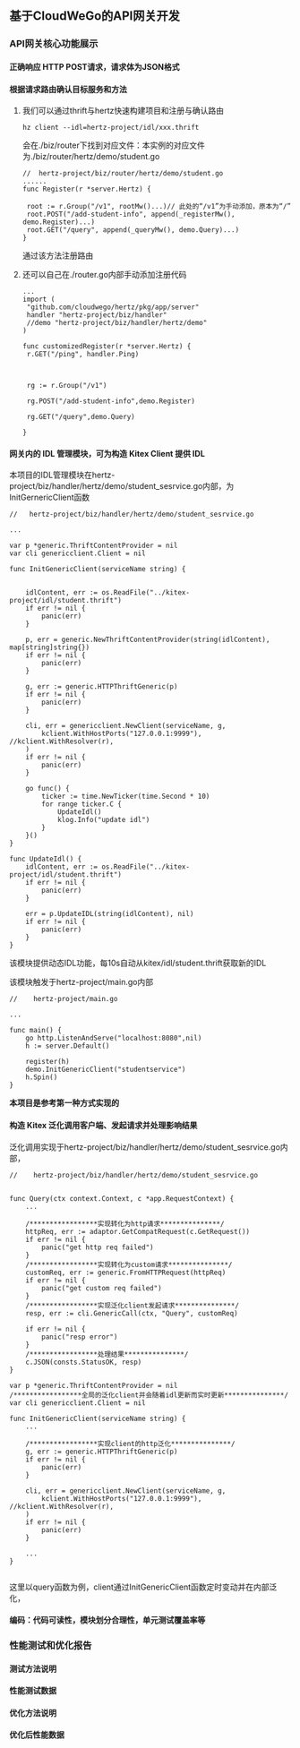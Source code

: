 ## 基于CloudWeGo的API网关开发

### API网关核心功能展示

#### 正确响应 HTTP POST请求，请求体为JSON格式



#### 根据请求路由确认目标服务和方法

1. 我们可以通过thrift与hertz快速构建项目和注册与确认路由

   ```shell
   hz client --idl=hertz-project/idl/xxx.thrift
   ```

   会在./biz/router下找到对应文件：本实例的对应文件为./biz/router/hertz/demo/student.go

   ```
   //  hertz-project/biz/router/hertz/demo/student.go
   ......
   func Register(r *server.Hertz) {
   
   	root := r.Group("/v1", rootMw()...)// 此处的“/v1”为手动添加，原本为“/”
   	root.POST("/add-student-info", append(_registerMw(), demo.Register)...)
   	root.GET("/query", append(_queryMw(), demo.Query)...)
   }
   ```

   通过该方法注册路由

2. 还可以自己在./router.go内部手动添加注册代码

   ```
   ...
   import (
   	"github.com/cloudwego/hertz/pkg/app/server"
   	handler "hertz-project/biz/handler"
   	//demo "hertz-project/biz/handler/hertz/demo"
   )
   
   func customizedRegister(r *server.Hertz) {
   	r.GET("/ping", handler.Ping)
   
   
   
   	rg := r.Group("/v1")
   
   	rg.POST("/add-student-info",demo.Register)
   
   	rg.GET("/query",demo.Query)
   
   }
   ```
   
   



#### 网关内的 IDL 管理模块，可为构造 Kitex Client 提供 IDL

本项目的IDL管理模块在hertz-project/biz/handler/hertz/demo/student_sesrvice.go内部，为InitGernericClient函数

```
//   hertz-project/biz/handler/hertz/demo/student_sesrvice.go

...

var p *generic.ThriftContentProvider = nil
var cli genericclient.Client = nil

func InitGenericClient(serviceName string) {


	idlContent, err := os.ReadFile("../kitex-project/idl/student.thrift")
	if err != nil {
		panic(err)
	}

	p, err = generic.NewThriftContentProvider(string(idlContent), map[string]string{})
	if err != nil {
		panic(err)
	}

	g, err := generic.HTTPThriftGeneric(p)
	if err != nil {
		panic(err)
	}

	cli, err = genericclient.NewClient(serviceName, g,
		kclient.WithHostPorts("127.0.0.1:9999"), //kclient.WithResolver(r),
	)
	if err != nil {
		panic(err)
	}

	go func() {
		ticker := time.NewTicker(time.Second * 10)
		for range ticker.C {
			UpdateIdl()
			klog.Info("update idl")
		}
	}()
}

func UpdateIdl() {
	idlContent, err := os.ReadFile("../kitex-project/idl/student.thrift")
	if err != nil {
		panic(err)
	}

	err = p.UpdateIDL(string(idlContent), nil)
	if err != nil {
		panic(err)
	}
}
```

该模块提供动态IDL功能，每10s自动从kitex/idl/student.thrift获取新的IDL

该模块触发于hertz-project/main.go内部

```
//    hertz-project/main.go

...

func main() {
	go http.ListenAndServe("localhost:8080",nil)
	h := server.Default()

	register(h)
	demo.InitGenericClient("studentservice")
	h.Spin()
}
```



**本项目是参考第一种方式实现的**

#### 构造 Kitex 泛化调用客户端、发起请求并处理影响结果

泛化调用实现于hertz-project/biz/handler/hertz/demo/student_sesrvice.go内部，

```
//    hertz-project/biz/handler/hertz/demo/student_sesrvice.go


func Query(ctx context.Context, c *app.RequestContext) {
	...
	
	/*****************实现转化为http请求***************/
	httpReq, err := adaptor.GetCompatRequest(c.GetRequest())
	if err != nil {
		panic("get http req failed")
	}
	/*****************实现转化为custom请求***************/
	customReq, err := generic.FromHTTPRequest(httpReq)
	if err != nil {
		panic("get custom req failed")
	}
	/*****************实现泛化client发起请求***************/
	resp, err := cli.GenericCall(ctx, "Query", customReq)

	if err != nil {
		panic("resp error")
	}
	/*****************处理结果***************/
	c.JSON(consts.StatusOK, resp)
}

var p *generic.ThriftContentProvider = nil
/*****************全局的泛化client并会随着idl更新而实时更新***************/
var cli genericclient.Client = nil

func InitGenericClient(serviceName string) {
	...
	
	/*****************实现client的http泛化***************/
	g, err := generic.HTTPThriftGeneric(p)
	if err != nil {
		panic(err)
	}

	cli, err = genericclient.NewClient(serviceName, g,
		kclient.WithHostPorts("127.0.0.1:9999"), //kclient.WithResolver(r),
	)
	if err != nil {
		panic(err)
	}

	...
}


```

这里以query函数为例，client通过InitGenericClient函数定时变动并在内部泛化，

#### 编码：代码可读性，模块划分合理性，单元测试覆盖率等





### 性能测试和优化报告

#### 测试方法说明



#### 性能测试数据



#### 优化方法说明



#### 优化后性能数据








